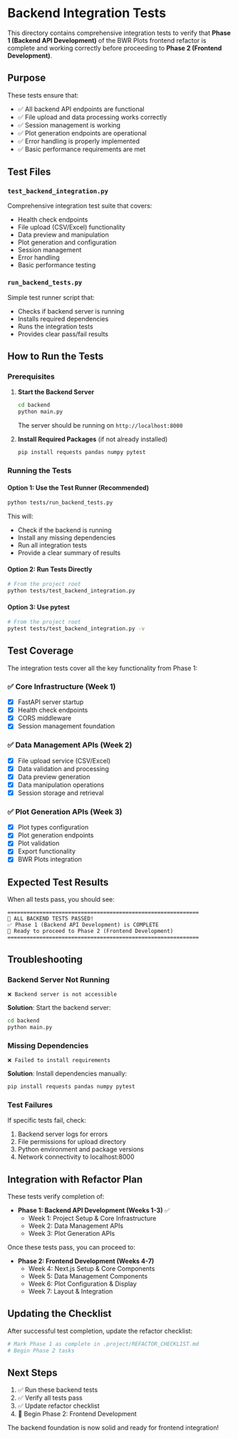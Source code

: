 # Backend Integration Tests

This directory contains comprehensive integration tests to verify that **Phase 1 (Backend API Development)** of the BWR Plots frontend refactor is complete and working correctly before proceeding to **Phase 2 (Frontend Development)**.

## Purpose

These tests ensure that:
- ✅ All backend API endpoints are functional
- ✅ File upload and data processing works correctly
- ✅ Session management is working
- ✅ Plot generation endpoints are operational
- ✅ Error handling is properly implemented
- ✅ Basic performance requirements are met

## Test Files

### `test_backend_integration.py`
Comprehensive integration test suite that covers:
- Health check endpoints
- File upload (CSV/Excel) functionality
- Data preview and manipulation
- Plot generation and configuration
- Session management
- Error handling
- Basic performance testing

### `run_backend_tests.py`
Simple test runner script that:
- Checks if backend server is running
- Installs required dependencies
- Runs the integration tests
- Provides clear pass/fail results

## How to Run the Tests

### Prerequisites

1. **Start the Backend Server**
   ```bash
   cd backend
   python main.py
   ```
   The server should be running on `http://localhost:8000`

2. **Install Required Packages** (if not already installed)
   ```bash
   pip install requests pandas numpy pytest
   ```

### Running the Tests

#### Option 1: Use the Test Runner (Recommended)
```bash
python tests/run_backend_tests.py
```

This will:
- Check if the backend is running
- Install any missing dependencies
- Run all integration tests
- Provide a clear summary of results

#### Option 2: Run Tests Directly
```bash
# From the project root
python tests/test_backend_integration.py
```

#### Option 3: Use pytest
```bash
# From the project root
pytest tests/test_backend_integration.py -v
```

## Test Coverage

The integration tests cover all the key functionality from Phase 1:

### ✅ Core Infrastructure (Week 1)
- [x] FastAPI server startup
- [x] Health check endpoints
- [x] CORS middleware
- [x] Session management foundation

### ✅ Data Management APIs (Week 2)
- [x] File upload service (CSV/Excel)
- [x] Data validation and processing
- [x] Data preview generation
- [x] Data manipulation operations
- [x] Session storage and retrieval

### ✅ Plot Generation APIs (Week 3)
- [x] Plot types configuration
- [x] Plot generation endpoints
- [x] Plot validation
- [x] Export functionality
- [x] BWR Plots integration

## Expected Test Results

When all tests pass, you should see:

```
============================================================
🎉 ALL BACKEND TESTS PASSED!
✅ Phase 1 (Backend API Development) is COMPLETE
🚀 Ready to proceed to Phase 2 (Frontend Development)
============================================================
```

## Troubleshooting

### Backend Server Not Running
```
❌ Backend server is not accessible
```
**Solution**: Start the backend server:
```bash
cd backend
python main.py
```

### Missing Dependencies
```
❌ Failed to install requirements
```
**Solution**: Install dependencies manually:
```bash
pip install requests pandas numpy pytest
```

### Test Failures
If specific tests fail, check:
1. Backend server logs for errors
2. File permissions for upload directory
3. Python environment and package versions
4. Network connectivity to localhost:8000

## Integration with Refactor Plan

These tests verify completion of:

- **Phase 1: Backend API Development (Weeks 1-3)** ✅
  - Week 1: Project Setup & Core Infrastructure
  - Week 2: Data Management APIs  
  - Week 3: Plot Generation APIs

Once these tests pass, you can proceed to:

- **Phase 2: Frontend Development (Weeks 4-7)**
  - Week 4: Next.js Setup & Core Components
  - Week 5: Data Management Components
  - Week 6: Plot Configuration & Display
  - Week 7: Layout & Integration

## Updating the Checklist

After successful test completion, update the refactor checklist:

```bash
# Mark Phase 1 as complete in .project/REFACTOR_CHECKLIST.md
# Begin Phase 2 tasks
```

## Next Steps

1. ✅ Run these backend tests
2. ✅ Verify all tests pass
3. ✅ Update refactor checklist
4. 🚀 Begin Phase 2: Frontend Development

The backend foundation is now solid and ready for frontend integration! 